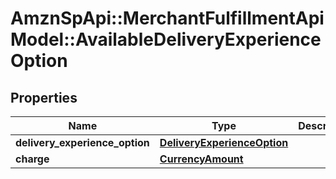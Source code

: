 # AmznSpApi::MerchantFulfillmentApiModel::AvailableDeliveryExperienceOption

## Properties
Name | Type | Description | Notes
------------ | ------------- | ------------- | -------------
**delivery_experience_option** | [**DeliveryExperienceOption**](DeliveryExperienceOption.md) |  | 
**charge** | [**CurrencyAmount**](CurrencyAmount.md) |  | 


